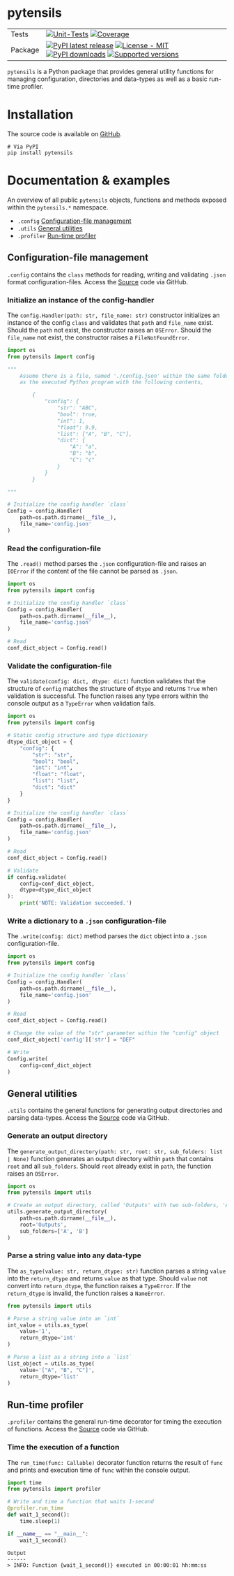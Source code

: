 # pytensils

|         |                                                                                                      |
| ------- | ---------------------------------------------------------------------------------------------------- |
| Tests   | [![Unit-Tests](https://github.com/thomaseleff/pytensils/actions/workflows/unit-tests.yml/badge.svg)](https://github.com/thomaseleff/pytensils/actions/workflows/unit-tests.yml) [![Coverage](https://raw.githubusercontent.com/thomaseleff/pytensils/main/coverage.svg)]() |
| Package | [![PyPI latest release](https://img.shields.io/pypi/v/pytensils.svg)](https://pypi.org/project/pytensils/) [![License - MIT](https://img.shields.io/pypi/l/pytensils.svg)](https://github.com/thomaseleff/pytensils/blob/main/LICENSE) [![PyPI downloads](https://img.shields.io/pypi/dm/pytensils.svg?label=PyPI%20downloads)](https://pypi.org/project/pytensils/)  [![Supported versions](https://img.shields.io/pypi/pyversions/pytensils.svg?logo=python&logoColor=FBE072)](https://pypi.org/project/pytensils/)  |

`pytensils` is a Python package that provides general utility functions for managing configuration, directories and data-types as well as a basic run-time profiler.

# Installation
The source code is available on [GitHub](https://github.com/thomaseleff/pytensils).

```
# Via PyPI
pip install pytensils
```

# Documentation & examples
An overview of all public `pytensils` objects, functions and methods exposed within the `pytensils.*` namespace.

- `.config` [Configuration-file management](#configuration-file-management)
- `.utils` [General utilities](#general-utilities)
- `.profiler` [Run-time profiler](#run-time-profiler)

## Configuration-file management
`.config` contains the `class` methods for reading, writing and validating `.json` format configuration-files. Access the [Source](https://github.com/thomaseleff/pytensils/blob/main/pytensils/config.py) code via GitHub.

### Initialize an instance of the config-handler
The `config.Handler(path: str, file_name: str)` constructor initializes an instance of the config `class` and validates that `path` and `file_name` exist. Should the `path` not exist, the constructor raises an `OSError`. Should the `file_name` not exist, the constructor raises a `FileNotFoundError`. 

``` python
import os
from pytensils import config

"""
    Assume there is a file, named './config.json' within the same folder
    as the executed Python program with the following contents,

        {
            "config": {
                "str": "ABC",
                "bool": true,
                "int": 1,
                "float": 9.9,
                "list": ["A", "B", "C"],
                "dict": {
                    "A": "a",
                    "B": "b",
                    "C": "c"
                }
            }
        }

"""

# Initialize the config handler `class`
Config = config.Handler(
    path=os.path.dirname(__file__),
    file_name='config.json'
)
```

### Read the configuration-file
The `.read()` method parses the `.json` configuration-file and raises an `IOError` if the content of the file cannot be parsed as `.json`.

``` python
import os
from pytensils import config

# Initialize the config handler `class`
Config = config.Handler(
    path=os.path.dirname(__file__),
    file_name='config.json'
)

# Read
conf_dict_object = Config.read()
```

### Validate the configuration-file
The `validate(config: dict, dtype: dict)` function validates that the structure of `config` matches the structure of `dtype` and returns `True` when validation is successful. The function raises any type errors within the console output as a `TypeError` when validation fails.

``` python
import os
from pytensils import config

# Static config structure and type dictionary
dtype_dict_object = {
    "config": {
        "str": "str",
        "bool": "bool",
        "int": "int",
        "float": "float",
        "list": "list",
        "dict": "dict"
    }
}

# Initialize the config handler `class`
Config = config.Handler(
    path=os.path.dirname(__file__),
    file_name='config.json'
)

# Read
conf_dict_object = Config.read()

# Validate
if config.validate(
    config=conf_dict_object,
    dtype=dtype_dict_object
):
    print('NOTE: Validation succeeded.')
```

### Write a dictionary to a `.json` configuration-file
The `.write(config: dict)` method parses the `dict` object into a `.json` configuration-file.

``` python
import os
from pytensils import config

# Initialize the config handler `class`
Config = config.Handler(
    path=os.path.dirname(__file__),
    file_name='config.json'
)

# Read
conf_dict_object = Config.read()

# Change the value of the "str" parameter within the "config" object
conf_dict_object['config']['str'] = "DEF"

# Write
Config.write(
    config=conf_dict_object
)
```

## General utilities
`.utils` contains the general functions for generating output directories and parsing data-types. Access the [Source](https://github.com/thomaseleff/pytensils/blob/main/pytensils/utils.py) code via GitHub.

### Generate an output directory
The `generate_output_directory(path: str, root: str, sub_folders: list | None)` function generates an output directory within `path` that contains `root` and all `sub_folders`. Should `root` already exist in `path`, the function raises an `OSError`.

``` python
import os
from pytensils import utils

# Create an output directory, called 'Outputs' with two sub-folders, 'A' and 'B'
utils.generate_output_directory(
    path=os.path.dirname(__file__),
    root='Outputs',
    sub_folders=['A', 'B']
)
```

### Parse a string value into any data-type
The `as_type(value: str, return_dtype: str)` function parses a string `value` into the `return_dtype` and returns `value` as that type. Should `value` not convert into `return_dtype`, the function raises a `TypeError`. If the `return_dtype` is invalid, the function raises a `NameError`.

``` python
from pytensils import utils

# Parse a string value into an `int`
int_value = utils.as_type(
    value='1',
    return_dtype='int'
)

# Parse a list as a string into a `list`
list_object = utils.as_type(
    value='["A", "B", "C"]',
    return_dtype='list'
)
```

## Run-time profiler
`.profiler` contains the general run-time decorator for timing the execution of functions. Access the [Source](https://github.com/thomaseleff/pytensils/blob/main/pytensils/profiler.py) code via GitHub.

### Time the execution of a function
The `run_time(func: Callable)` decorator function returns the result of `func` and prints and execution time of `func` within the console output.

``` python
import time
from pytensils import profiler

# Write and time a function that waits 1-second
@profiler.run_time
def wait_1_second():
    time.sleep(1)

if __name__ == "__main__":
    wait_1_second()
```
```
Output
------
> INFO: Function {wait_1_second()} executed in 00:00:01 hh:mm:ss
```